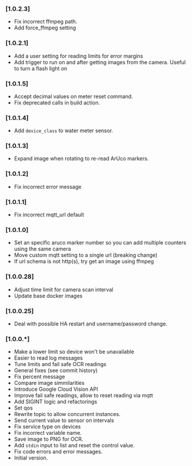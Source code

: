### [1.0.2.3]

- Fix incorrect ffmpeg path.
- Add force_ffmpeg setting

### [1.0.2.1]

- Add a user setting for reading limits for error margins
- Add trigger to run on and after getting images from the camera. Useful to turn a flash light on

### [1.0.1.5]

- Accept decimal values on meter reset command.
- Fix deprecated calls in build action.

### [1.0.1.4]

- Add `device_class` to water meter sensor.

### [1.0.1.3]

- Expand image when rotating to re-read ArUco markers.

### [1.0.1.2]

- Fix incorrect error message

### [1.0.1.1]

- Fix incorrect mqtt_url default

### [1.0.1.0]

- Set an specific aruco marker number so you can add multiple counters using the same camera
- Move custom mqtt setting to a single url (breaking change)
- If url schema is not http(s), try get an image using ffmpeg

### [1.0.0.28]

- Adjust time limit for camera scan interval
- Update base docker images

### [1.0.0.25]

- Deal with possible HA restart and username/password change.

### [1.0.0.*]

- Make a lower limit so device won't be unavailable
- Easier to read log messages
- Tune limits and fail safe OCR readings
- General fixes (see commit history)
- Fix percent message
- Compare image simmilarities
- Introduce Google Cloud Vision API
- Improve fail safe readings, allow to reset reading via mqtt
- Add SIGINT logic and refactorings
- Set qos
- Rewrite topic to allow concurrent instances.
- Send current value to sensor on intervals
- Fix service type on devices
- Fix incorrect variable name.
- Save image to PNG for OCR.
- Add `stdin` input to list and reset the control value.
- Fix code errors and error messages.
- Initial version.
